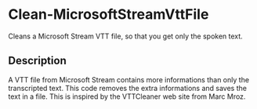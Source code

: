 # Clean-MicrosoftStreamVttFile

Cleans a Microsoft Stream VTT file, so that you get only the spoken text.

## Description
A VTT file from Microsoft Stream contains more informations than only the transcripted text. This code removes the extra informations and saves the text in a file.
This is inspired by the VTTCleaner web site from Marc Mroz.
